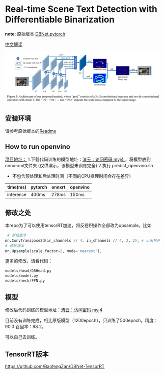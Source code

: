 # Real-time Scene Text Detection with Differentiable Binarization

**note**: 原始版本 [DBNet.pytorch](https://github.com/WenmuZhou/DBNet.pytorch)

[中文解读](https://zhuanlan.zhihu.com/p/94677957)

![network](imgs/paper/db.jpg)

## 安装环境

请参考原始版本的[Readme](https://github.com/WenmuZhou/DBNet.pytorch/blob/master/README.MD)
## How to run openvino
[项目地址：](https://github.com/DYF-AI/DBNet-OpenVINO)
1.下载代码训练的模型地址：[渣云：访问密码 myj4 ](https://pan.baidu.com/s/10Ff-0AJkkpC9jGWdNSsN6g)，将模型放到onnx-xml文件夹 (仅供演示，该模型未训练完全)
2.执行 predict_openvino.sh
- 不包含预处理和后处理时间（不同的CPU推理时间会存在差异）

|  time(ms)   | pytorch  | onnxrt | openvino
|  ----  | ----  | ---- |---- |
| inference  | 400ms | 278ms    |150ms|

## 修改之处

本repo为了可以使用tensorRT加速，将反卷积操作全部改为upsample。比如

```python
 # 原始版本
nn.ConvTranspose2d(in_channels // 4, in_channels // 4, 2, 2), # 上采样两倍
# 修改版本 
nn.Upsample(scale_factor=2, mode='nearest'),
```

更多的修改，请看代码：

```
models/head/DBHead.py 
models/model.py 
models/neck/FPN.py
```

## 模型

修改后代码训练的模型地址：[渣云：访问密码 myj4 ](https://pan.baidu.com/s/10Ff-0AJkkpC9jGWdNSsN6g)

目前没有训练完成，相比原版模型（1200epoch），只训练了500epoch。精度：90.0  召回率：68.2。 

可以自己去训练。

## TensorRT版本

https://github.com/BaofengZan/DBNet-TensorRT

 